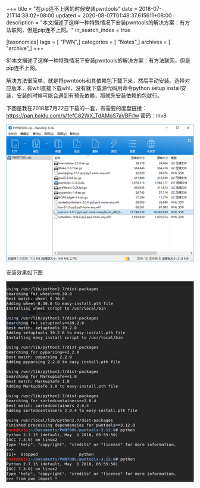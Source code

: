 +++
title = "在pip连不上网的时候安装pwntools"
date = 2018-07-21T14:38:02+08:00
updated = 2020-08-07T01:48:37.615611+08:00
description = "本文描述了这样一种特殊情况下安装pwntools的解决方案：有方法联网，但是pip连不上网。"
in_search_index = true

[taxonomies]
tags = [ "PWN",]
categories = [ "Notes",]
archives = [ "archive",]
+++

$1本文描述了这样一种特殊情况下安装pwntools的解决方案：有方法联网，但是pip连不上网。 

<!-- more -->

解决方法很简单，就是将pwntools和其依赖包下载下来，然后手动安装。选择对应版本，有whl直接下载whl，没有就下载源代码用命令python setup install安装，安装的时候可能会遇到有预先依赖，那就先安装依赖的包就行。 

下图是我在2018年7月22日下载的一套，有需要的度盘链接：https://pan.baidu.com/s/1efC82WX_TdAMoS7aVBFi1w 密码：lnv8

![压缩包](1532396878037.png)

安装效果如下图

![安装效果](1532397057219.png)